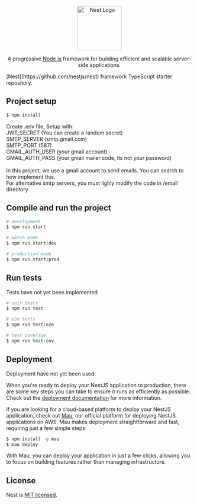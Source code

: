 <p align="center">
  <a href="http://nestjs.com/" target="blank"><img src="https://nestjs.com/img/logo-small.svg" width="120" alt="Nest Logo" /></a>
</p>

[circleci-image]: https://img.shields.io/circleci/build/github/nestjs/nest/master?token=abc123def456
[circleci-url]: https://circleci.com/gh/nestjs/nest

  <p align="center">A progressive <a href="http://nodejs.org" target="_blank">Node.js</a> framework for building efficient and scalable server-side applications.</p>
  [Nest](https://github.com/nestjs/nest) framework TypeScript starter repository.
    <p align="center">


## Project setup
```bash
$ npm install
```
Create .env file, Setup with: <br>
JWT_SECRET (You can create a random secret) <br>
SMTP_SERVER (smtp.gmail.com) <br>
SMTP_PORT (587) <br>
GMAIL_AUTH_USER (your gmail account) <br>
GMAIL_AUTH_PASS (your gmail mailer code, its not your password) <br> <br>
In this project, we use a gmail account to send emails. You can search to how implement this. <br>
For alternative smtp servers, you must lighly modify the code in /email directory.



## Compile and run the project

```bash
# development
$ npm run start

# watch mode
$ npm run start:dev

# production mode
$ npm run start:prod
```

## Run tests

Tests have not yet been implemented

```bash
# unit tests
$ npm run test

# e2e tests
$ npm run test:e2e

# test coverage
$ npm run test:cov
```

## Deployment

Deployment have not yet been used

When you're ready to deploy your NestJS application to production, there are some key steps you can take to ensure it runs as efficiently as possible. Check out the [deployment documentation](https://docs.nestjs.com/deployment) for more information.

If you are looking for a cloud-based platform to deploy your NestJS application, check out [Mau](https://mau.nestjs.com), our official platform for deploying NestJS applications on AWS. Mau makes deployment straightforward and fast, requiring just a few simple steps:

```bash
$ npm install -g mau
$ mau deploy
```

With Mau, you can deploy your application in just a few clicks, allowing you to focus on building features rather than managing infrastructure.

## License

Nest is [MIT licensed](https://github.com/nestjs/nest/blob/master/LICENSE).
